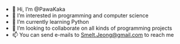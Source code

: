 - 👋 Hi, I’m @PawaKaka
- 👀 I’m interested in programming and computer science
- 🌱 I’m currently learning Python
- 💞️ I’m looking to collaborate on all kinds of programming projects
- 📫 You can send e-mails to Smelt.Jeong@gmail.com to reach me

<!---
PawaKaka/PawaKaka is a ✨ special ✨ repository because its `README.md` (this file) appears on your GitHub profile.
You can click the Preview link to take a look at your changes.
--->
